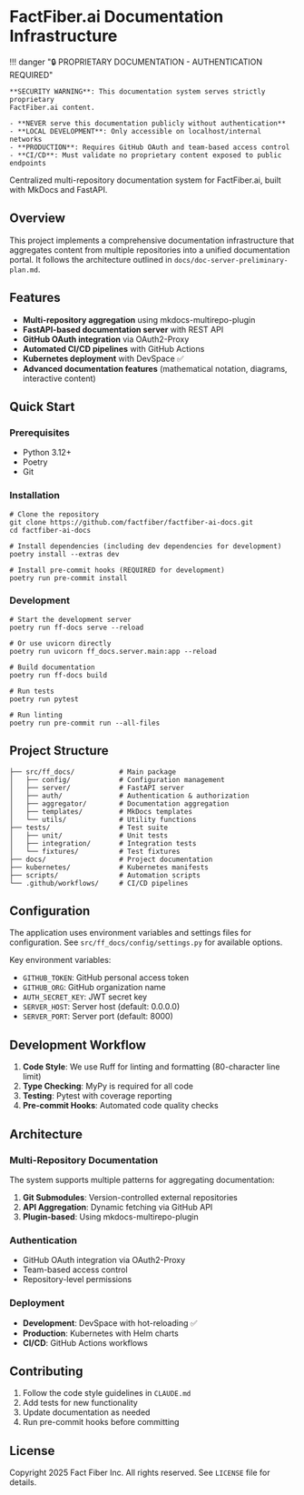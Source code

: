 # FactFiber.ai Documentation Infrastructure

!!! danger "🔒 PROPRIETARY DOCUMENTATION - AUTHENTICATION REQUIRED"

    **SECURITY WARNING**: This documentation system serves strictly proprietary
    FactFiber.ai content.

    - **NEVER serve this documentation publicly without authentication**
    - **LOCAL DEVELOPMENT**: Only accessible on localhost/internal networks
    - **PRODUCTION**: Requires GitHub OAuth and team-based access control
    - **CI/CD**: Must validate no proprietary content exposed to public endpoints

Centralized multi-repository documentation system for FactFiber.ai, built
with MkDocs and FastAPI.

## Overview

This project implements a comprehensive documentation infrastructure that
aggregates content from multiple repositories into a unified documentation
portal. It follows the architecture outlined in
`docs/doc-server-preliminary-plan.md`.

## Features

- **Multi-repository aggregation** using mkdocs-multirepo-plugin
- **FastAPI-based documentation server** with REST API
- **GitHub OAuth integration** via OAuth2-Proxy
- **Automated CI/CD pipelines** with GitHub Actions
- **Kubernetes deployment** with DevSpace ✅
- **Advanced documentation features** (mathematical notation, diagrams,
  interactive content)

## Quick Start

### Prerequisites

- Python 3.12+
- Poetry
- Git

### Installation

    # Clone the repository
    git clone https://github.com/factfiber/factfiber-ai-docs.git
    cd factfiber-ai-docs

    # Install dependencies (including dev dependencies for development)
    poetry install --extras dev

    # Install pre-commit hooks (REQUIRED for development)
    poetry run pre-commit install

### Development

    # Start the development server
    poetry run ff-docs serve --reload

    # Or use uvicorn directly
    poetry run uvicorn ff_docs.server.main:app --reload

    # Build documentation
    poetry run ff-docs build

    # Run tests
    poetry run pytest

    # Run linting
    poetry run pre-commit run --all-files

## Project Structure

    ├── src/ff_docs/           # Main package
    │   ├── config/            # Configuration management
    │   ├── server/            # FastAPI server
    │   ├── auth/              # Authentication & authorization
    │   ├── aggregator/        # Documentation aggregation
    │   ├── templates/         # MkDocs templates
    │   └── utils/             # Utility functions
    ├── tests/                 # Test suite
    │   ├── unit/              # Unit tests
    │   ├── integration/       # Integration tests
    │   └── fixtures/          # Test fixtures
    ├── docs/                  # Project documentation
    ├── kubernetes/            # Kubernetes manifests
    ├── scripts/               # Automation scripts
    └── .github/workflows/     # CI/CD pipelines

## Configuration

The application uses environment variables and settings files for
configuration. See `src/ff_docs/config/settings.py` for available options.

Key environment variables:

- `GITHUB_TOKEN`: GitHub personal access token
- `GITHUB_ORG`: GitHub organization name
- `AUTH_SECRET_KEY`: JWT secret key
- `SERVER_HOST`: Server host (default: 0.0.0.0)
- `SERVER_PORT`: Server port (default: 8000)

## Development Workflow

1. **Code Style**: We use Ruff for linting and formatting
   (80-character line limit)
2. **Type Checking**: MyPy is required for all code
3. **Testing**: Pytest with coverage reporting
4. **Pre-commit Hooks**: Automated code quality checks

## Architecture

### Multi-Repository Documentation

The system supports multiple patterns for aggregating documentation:

1. **Git Submodules**: Version-controlled external repositories
2. **API Aggregation**: Dynamic fetching via GitHub API
3. **Plugin-based**: Using mkdocs-multirepo-plugin

### Authentication

- GitHub OAuth integration via OAuth2-Proxy
- Team-based access control
- Repository-level permissions

### Deployment

- **Development**: DevSpace with hot-reloading ✅
- **Production**: Kubernetes with Helm charts
- **CI/CD**: GitHub Actions workflows

## Contributing

1. Follow the code style guidelines in `CLAUDE.md`
2. Add tests for new functionality
3. Update documentation as needed
4. Run pre-commit hooks before committing

## License

Copyright 2025 Fact Fiber Inc. All rights reserved. See `LICENSE` file for
details.
